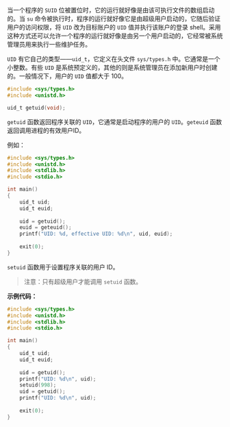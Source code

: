 当一个程序的 `SUID` 位被置位时，它的运行就好像是由该可执行文件的数组启动的。当 `su` 命令被执行时，程序的运行就好像它是由超级用户启动的，它随后验证用户的访问权限，将 `UID` 改为目标账户的 `UID` 值并执行该账户的登录 shell。采用这种方式还可以允许一个程序的运行就好像是由另一个用户启动的，它经常被系统管理员用来执行一些维护任务。

`UID` 有它自己的类型——`uid_t`，它定义在头文件 `sys/types.h` 中。它通常是一个小整数。有些 `UID` 是系统预定义的，其他的则是系统管理员在添加新用户时创建的。一般情况下，用户的 `UID` 值都大于 100。

```c
#include <sys/types.h>
#include <unistd.h>

uid_t getuid(void);
```

`getuid` 函数返回程序关联的 `UID`，它通常是启动程序的用户的 `UID`。`geteuid` 函数返回调用进程的有效用户ID。

例如：

```c
#include <sys/types.h>
#include <unistd.h>
#include <stdlib.h>
#include <stdio.h>

int main()
{
    uid_t uid;
    uid_t euid;
    
    uid = getuid();
    euid = geteuid();
    printf("UID: %d, effective UID: %d\n", uid, euid);
    
    exit(0);
}
```

`setuid` 函数用于设置程序关联的用户 ID。

> 注意：只有超级用户才能调用 `setuid` 函数。

**示例代码：**

```c
#include <sys/types.h>
#include <unistd.h>
#include <stdlib.h>
#include <stdio.h>

int main()
{
    uid_t uid;
    uid_t euid;
    
    uid = getuid();
    printf("UID: %d\n", uid);
    setuid(998);
    uid = getuid();
    printf("UID: %d\n", uid);
    
    exit(0);
}
```

